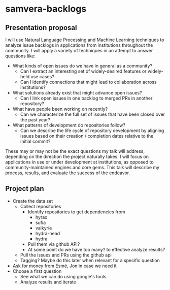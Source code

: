 # samvera-backlogs

## Presentation proposal

I will use Natural Language Processing and Machine Learning techniques to
analyze issue backlogs in applications from institutions throughout the
community. I will apply a variety of techniques in an attempt to answer
questions like:

* What kinds of open issues do we have in general as a community?
  * Can I extract an interesting set of widely-desired features or widely-held use
cases?
  * Can I identify connections that might lead to collaboration across institutions?
* What solutions already exist that might advance open issues?
  * Can I link open issues in one backlog to merged PRs in another repository?
* What have people been working on recently?
  * Can we characterize the full set of issues that have been closed over the past
year?
* What patterns of development do repositories follow?
  * Can we describe the life cycle of repository development by aligning issues
based on their creation / completion dates relative to the initial commit?

These may or may not be the exact questions my talk will address, depending on
the direction the project naturally takes. I will focus on applications in use
or under development at institutions, as opposed to community-maintained engines
and core gems. This talk will describe my process, results, and evaluate the
success of the endeavor.

## Project plan

* Create the data set
  * Collect repositories
    * Identify repositories to get dependencies from
      * hyrax
      * sufia
      * valkyrie
      * hydra-head
      * hydra
    * Pull them via github API?
    * At some point do we have too many? to effective analyze results?
  * Pull the issues and PRs using the github api
  * Tagging? Maybe do this later when relevant for a specific question
* Ask for money from Esmé, Jon in case we need it
* Choose a first question
  * See what we can do using google's tools
  * Analyze results and iterate
